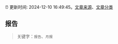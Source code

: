:alarm_clock: 更新时间: 2024-12-10 16:49:45。[文章来源](/README.md)、[文章分类](/TAGS.md)

## 报告


> 关键字：`报告`、`月报`




